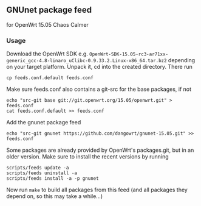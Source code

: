 ## GNUnet package feed

for OpenWrt 15.05 Chaos Calmer


### Usage

Download the OpenWrt SDK e.g. `OpenWrt-SDK-15.05-rc3-ar71xx-generic_gcc-4.8-linaro_uClibc-0.9.33.2.Linux-x86_64.tar.bz2`
depending on your target platform. Unpack it, cd into the created directory. 
There run
```shell
cp feeds.conf.default feeds.conf
```

Make sure feeds.conf also contains a git-src for the base packages, if not
```shell
echo "src-git base git://git.openwrt.org/15.05/openwrt.git" > feeds.conf
cat feeds.conf.default >> feeds.conf
```

Add the gnunet package feed
```shell
echo "src-git gnunet https://github.com/dangowrt/gnunet-15.05.git" >> feeds.conf
```

Some packages are already provided by OpenWrt's packages.git,
but in an older version. Make sure to install the recent versions
by running
```shell
scripts/feeds update -a
scripts/feeds uninstall -a
scripts/feeds install -a -p gnunet
```

Now run `make` to build all packages from this feed (and all packages
they depend on, so this may take a while...)
